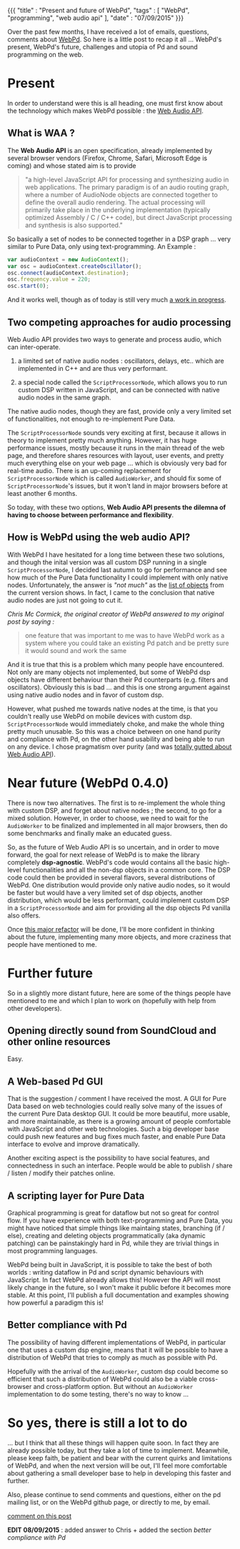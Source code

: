 {{{
  "title" : "Present and future of WebPd",
  "tags" : [ "WebPd", "programming", "web audio api" ],
  "date" : "07/09/2015"
}}}

Over the past few months, I have received a lot of emails, questions, comments about [WebPd](https://github.com/sebpiq/WebPd). So here is a little post to recap it all ... WebPd's present, WebPd's future, challenges and utopia of Pd and sound programming on the web.

<!--more-->


Present
=============

In order to understand were this is all heading, one must first know about the technology which makes WebPd possible : the [Web Audio API](http://webaudio.github.io/web-audio-api/).

What is WAA ?
-----------------

The **Web Audio API** is an open specification, already implemented by several browser vendors (Firefox, Chrome, Safari, Microsoft Edge is coming) and whose stated aim is to provide 

> "a high-level JavaScript API for processing and synthesizing audio in web applications. The primary paradigm is of an audio routing graph, where a number of AudioNode objects are connected together to define the overall audio rendering. The actual processing will primarily take place in the underlying implementation (typically optimized Assembly / C / C++ code), but direct JavaScript processing and synthesis is also supported."

So basically a set of nodes to be connected together in a DSP graph ... very similar to Pure Data, only using text-programming. An Example :

```javascript
var audioContext = new AudioContext();
var osc = audioContext.createOscillator();
osc.connect(audioContext.destination);
osc.frequency.value = 220;
osc.start(0);
```

And it works well, though as of today is still very much [a work in progress](http://www.w3.org/2011/audio/).


Two competing approaches for audio processing
-----------------------------------------------

Web Audio API provides two ways to generate and process audio, which can inter-operate.

1. a limited set of native audio nodes : oscillators, delays, etc.. which are implemented in C++ and are thus very performant.

2. a special node called the `ScriptProcessorNode`, which allows you to run custom DSP written in JavaScript, and can be connected with native audio nodes in the same graph.

The native audio nodes, though they are fast, provide only a very limited set of functionalities, not enough to re-implement Pure Data.

The `ScriptProcessorNode` sounds very exciting at first, because it allows in theory to implement pretty much anything. However, it has huge performance issues, mostly because it runs in the main thread of the web page, and therefore shares resources with layout, user events, and pretty much everything else on your web page ... which is obviously very bad for real-time audio. There is an up-coming replacement for `ScriptProcessorNode` which is called `AudioWorker`, and should fix some of `ScriptProcessorNode`'s issues, but it won't land in major browsers before at least another 6 months.

So today, with these two options, **Web Audio API presents the dilemna of having to choose between performance and flexibility**. 


How is WebPd using the web audio API?
--------------------------------------

With WebPd I have hesitated for a long time between these two solutions, and though the inital version was all custom DSP running in a single `ScriptProcessorNode`, I decided last autumn to go for performance and see how much of the Pure Data functionality I could implement with only native nodes. Unfortunately, the answer is *"not much"* as the [list of objects](https://github.com/sebpiq/WebPd/blob/5cee4dce15f1e2d2388311145fbb09ccaaa0f780/OBJECTLIST.md) from the current version shows. In fact, I came to the conclusion that native audio nodes are just not going to cut it. 

*Chris Mc Cormick, the original creator of WebPd answered to my original post by saying :*

> one feature that was important to me was to have WebPd work as a system where you could take an existing Pd patch and be pretty sure it would sound and work the same

And it is true that this is a problem which many people have encountered. Not only are many objects not implemented, but some of WebPd dsp objects have different behaviour than their Pd counterparts (e.g. filters and oscillators). Obviously this is bad ... and this is one strong argument against using native audio nodes and in favor of custom dsp.

However, what pushed me towards native nodes at the time, is that you couldn't really use WebPd on mobile devices with custom dsp. `ScriptProcessorNode` would immediately choke, and make the whole thing pretty much unusable. So this was a choice between on one hand purity and compliance with Pd, on the other hand usability and being able to run on any device. I chose pragmatism over purity (and was [totally gutted about Web Audio API](https://github.com/WebAudio/web-audio-api/issues/263)).


Near future (WebPd 0.4.0)
==========================

There is now two alternatives. The first is to re-implement the whole thing with custom DSP, and forget about native nodes ; the second, to go for a mixed solution. However, in order to choose, we need to wait for the `AudioWorker` to be finalized and implemented in all major browsers, then do some benchmarks and finally make an educated guess.

So, as the future of Web Audio API is so uncertain, and in order to move forward, the goal for next release of WebPd is to make the library completely **dsp-agnostic**. WebPd's code would contains all the basic high-level functionalities and all the non-dsp objects in a common core. The DSP code could then be provided in several flavors, several distributions of WebPd. One distribution would provide only native audio nodes, so it would be faster but would have a very limited set of dsp objects, another distribution, which would be less performant, could implement custom DSP in a `ScriptProcessorNode` and aim for providing all the dsp objects Pd vanilla also offers.

Once [this major refactor](https://github.com/sebpiq/WebPd/issues?q=is%3Aopen+is%3Aissue+milestone%3A0.4.0) will be done, I'll be more confident in thinking about the future, implementing many more objects, and more craziness that people have mentioned to me.


Further future
=================

So in a slightly more distant future, here are some of the things people have mentioned to me and which I plan to work on (hopefully with help from other developers).  


Opening directly sound from SoundCloud and other online resources
-------------------------------------------------------------------

Easy.


A Web-based Pd GUI
--------------------

That is the suggestion / comment I have received the most. A GUI for Pure Data based on web technologies could really solve many of the issues of the current Pure Data desktop GUI. It could be more beautiful, more usable, and more maintainable, as there is a growing amount of people comfortable with JavaScript and other web technologies. Such a big developer base could push new features and bug fixes much faster, and enable Pure Data interface to evolve and improve dramatically.

Another exciting aspect is the possibility to have social features, and connectedness in such an interface. People would be able to publish / share / listen / modify their patches online.


A scripting layer for Pure Data
--------------------------------

Graphical programming is great for dataflow but not so great for control flow. If you have experience with both text-programming and Pure Data, you might have noticed that simple things like maintaing states, branching (if / else), creating and deleting objects programmatically (aka dynamic patching) can be painstakingly hard in Pd, while they are trivial things in most programming languages.

WebPd being built in JavaScript, it is possible to take the best of both worlds : writing dataflow in Pd and script dynamic behaviours with JavaScript. In fact WebPd already allows this! However the API will most likely change in the future, so I won't make it public before it becomes more stable. At this point, I'll publish a full documentation and examples showing how powerful a paradigm this is! 


Better compliance with Pd
-------------------------

The possibility of having different implementations of WebPd, in particular one that uses a custom dsp engine, means that it will be possible to have a distribution of WebPd that tries to comply as much as possible with Pd.

Hopefully with the arrival of the `AudioWorker`, custom dsp could become so efficient that such a distribution of WebPd could also be a viable cross-browser and cross-platform option. But without an `AudioWorker` implementation to do some testing, there's no way to know ...


So yes, there is still a lot to do
====================================

 ... but I think that all these things will happen quite soon. In fact they are already possible today, but they take a lot of time to implement. Meanwhile, please keep faith, be patient and bear with the current quirks and limitations of WebPd, and when the next version will be out, I'll feel more comfortable about gathering a small developer base to help in developing this faster and further.

Also, please continue to send comments and questions, either on the pd mailing list, or on the WebPd github page, or directly to me, by email.

[comment on this post](https://twitter.com/sebpiq/status/640887792470499328)

**EDIT 08/09/2015** : added answer to Chris + added the section *better compliance with Pd*